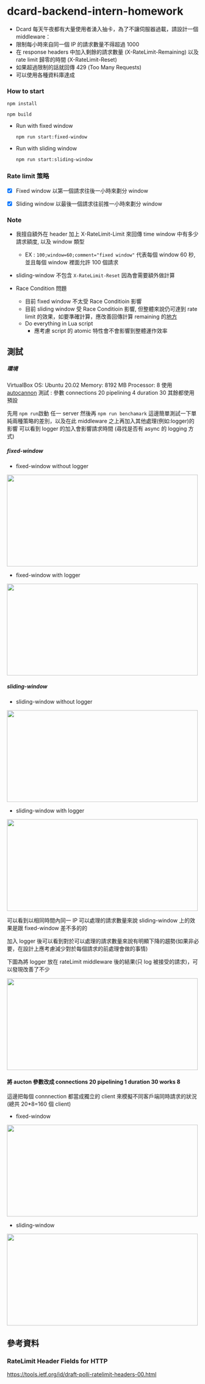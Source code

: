 # dcard-backend-intern-homework

-   Dcard 每天午夜都有大量使用者湧入抽卡，為了不讓伺服器過載，請設計一個 middleware：
-   限制每小時來自同一個 IP 的請求數量不得超過 1000
-   在 response headers 中加入剩餘的請求數量 (X-RateLimit-Remaining) 以及 rate limit 歸零的時間 (X-RateLimit-Reset)
-   如果超過限制的話就回傳 429 (Too Many Requests)
-   可以使用各種資料庫達成

### How to start

`npm install`

`npm build`

-   Run with fixed window
 
    `npm run start:fixed-window`

-   Run with sliding window
 
    `npm run start:sliding-window`

### Rate limit 策略

-   [x] Fixed window
        以第一個請求往後一小時來劃分 window

-   [x] Sliding window
        以最後一個請求往前推一小時來劃分 window

### Note

-   我擅自額外在 header 加上 X-RateLimit-Limit 來回傳 time window 中有多少請求額度, 以及 window 類型
    -   EX : `100;window=60;comment="fixed window"` 代表每個 window 60 秒,並且每個 window 裡面允許 100 個請求

-   sliding-window 不包含 `X-RateLimit-Reset` 因為會需要額外做計算

-   Race Condition 問題
    -   目前 fixed window 不太受 Race Conditioin 影響
    -   目前 sliding window 受 Race Conditioin 影響, 但整體來說仍可達到 rate limit 的效果，如要準確計算，應改善回傳計算 remaining 的[地方](https://github.com/vn7n24fzkq/dcard-backend-intern-homework/blob/a515d4dffcbf94c5ca9775bc519e1553433169ae/src/middleware/rateLimit.ts#L37)
    -   Do everything in Lua script
        -   應考慮 script 的 atomic 特性會不會影響到整體運作效率
## 測試
##### 環境
VirtualBox
OS: Ubuntu 20.02
Memory: 8192 MB
Processor: 8
使用 [autocannon](https://github.com/mcollina/autocannon) 測試 : 參數 connections 20 pipelining 4 duration 30 其餘都使用預設 

先用 ``` npm run ```啟動 任一 server
然後再 ``` npm run benchamark ```
這邊簡單測試一下單純兩種策略的差別，以及在此 middleware 之上再加入其他處理(例如:logger)的影響
可以看到 logger 的加入會影響請求時間 (尋找是否有 async 的 logging 方式)

##### fixed-window
- fixed-window without logger
<img src="https://user-images.githubusercontent.com/20241522/112953001-ac1e5b00-916f-11eb-903c-b5d636c11b54.png" height="240" width="500">

- fixed-window with logger
<img src="https://user-images.githubusercontent.com/20241522/112953332-fb648b80-916f-11eb-9340-01f333c44ec5.png" height="240" width="500"> 

##### sliding-window
- sliding-window without logger
<img src="https://user-images.githubusercontent.com/20241522/112952863-8b560580-916f-11eb-99ba-6fbd81ef910e.png" height="240" width="500">

- sliding-window with logger
<img src="https://user-images.githubusercontent.com/20241522/112953116-c6f0cf80-916f-11eb-9400-6ef666d01fa9.png" height="240" width="500"> 

可以看到以相同時間內同一 IP 可以處理的請求數量來說 sliding-window 上的效果是跟 fixed-window 差不多的的

加入 logger 後可以看到對於可以處理的請求數量來說有明顯下降的趨勢(如果非必要，在設計上應考慮減少對於每個請求的前處理會做的事情)

下圖為將 logger 放在 rateLimit middleware 後的結果(只 log 被接受的請求)，可以發現改善了不少

<img src="https://user-images.githubusercontent.com/20241522/112955064-9f9b0200-9171-11eb-89c5-f62ed90d146c.png" height="240" width="500">

#### 將 aucton 參數改成 connections 20 pipelining 1 duration 30 works 8
這邊把每個 connnection 都當成獨立的 client 來模擬不同客戶端同時請求的狀況(總共 20*8=160 個 client)

- fixed-window
<img src="https://user-images.githubusercontent.com/20241522/112971292-a6ca0c00-9181-11eb-9470-0d2ca1901a25.png" height="240" width="500">

- sliding-window
<img src="https://user-images.githubusercontent.com/20241522/112970831-34592c00-9181-11eb-93b7-1e864a2952b8.png" height="240" width="500">

## 參考資料

### RateLimit Header Fields for HTTP

https://tools.ietf.org/id/draft-polli-ratelimit-headers-00.html
